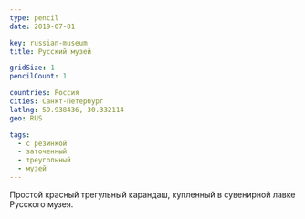 ```yaml
---
type: pencil
date: 2019-07-01

key: russian-museum
title: Русский музей

gridSize: 1
pencilCount: 1

countries: Россия
cities: Санкт-Петербург
latlng: 59.938436, 30.332114
geo: RUS

tags:
  - с резинкой
  - заточенный
  - треугольный
  - музей
---
```


Простой красный трегульный карандаш, купленный в сувенирной лавке Русского музея.
